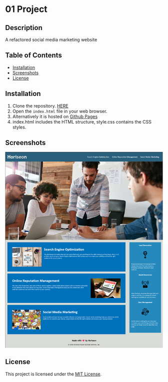 # 01 Project

## Description
A refactored social media marketing website

## Table of Contents
- [Installation](#installation)
- [Screenshots](#screenshots)
- [License](#license)

## Installation
1. Clone the repository. [HERE](https://github.com/zwanner/01-challenge)
2. Open the `index.html` file in your web browser.
3. Alternatively it is hosted on [Github Pages](https://zwanner.github.io/01-challenge/) 
4. index.html includes the HTML structure, style.css contains the CSS styles.

## Screenshots

![Project Screenshot](./assets/images/project%20screenshot.png)

## License
This project is licensed under the [MIT License](LICENSE).
